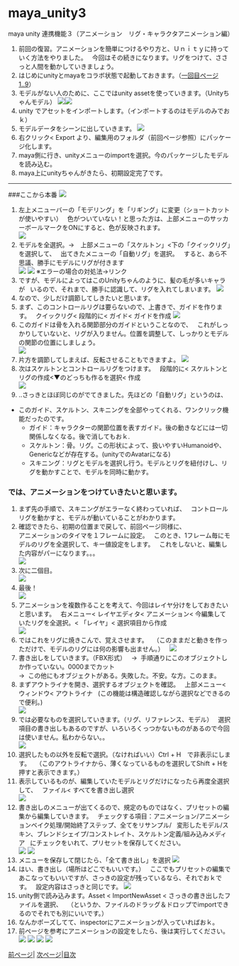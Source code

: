 # maya_unity3
maya unity 連携機能３（アニメーション　リグ・キャラクタアニメーション編）

 1. 前回の復習。アニメーションを簡単につけるやり方と、Ｕｎｉｔｙに持っていく方法をやりました。  
今回はその続きになります。リグをつけて、ささっと人間を動かしていきましょう。
 1. はじめにunityとmayaをコラボ状態で起動しておきます。（[一回目ページ1..9](https://github.com/175B005/maya_unity)）
 1. モデルがない人のために、ここではunity assetを使っていきます。（Unityちゃんモデル）
![](https://raw.githubusercontent.com/175B005/maya_unity3/master/direction.jpg)![](https://raw.githubusercontent.com/175B005/maya_unity3/master/direction3.jpg)
 1. unity でアセットをインポートします。（インポートするのはモデルのみでおｋ）  
 1. モデルデータをシーンに出していきます。
![](https://raw.githubusercontent.com/175B005/maya_unity3/master/direction1.jpg)
 1. 右クリック< Export より、編集用のフォルダ（前回ページ参照）にパッケージ化します。
 1. maya側に行き、unityメニューのimportを選択。今のパッケージしたモデルを読み込む。
 1. maya上にunityちゃんがきたら、初期設定完了です。
---

###ここから本番 ![](http://unity-chan.com/images/imageUnityOk02.png)

 1. 左上メニューバーの「モデリング」を「リギング」に変更（ショートカットが使いやすい）  
色がついていない！と思った方は、上部メニューのサッカーボールマークをONにすると、色が反映されます。  
![](https://raw.githubusercontent.com/175B005/maya_unity3/master/direction2.jpg)
 1. モデルを全選択。→　上部メニューの「スケルトン」<下の「クイックリグ」を選択して、  
出てきたメニューの「自動リグ」を選択。  
すると、あら不思議、勝手にモデルにリグが付きます  
![](https://raw.githubusercontent.com/175B005/maya_unity3/master/direction4.jpg)
![](https://raw.githubusercontent.com/175B005/maya_unity3/master/direction5.jpg)
※エラーの場合の対処法→リンク
 1. ですが、モデルによってはこのUnityちゃんのように、髪の毛が多いキャラが  
いるので、それまで、勝手に認識して、リグを入れてしまいます。
![](https://raw.githubusercontent.com/175B005/maya_unity3/master/direction7.jpg)
 1. なので、少しだけ調節してしきたいと思います。
 1. まず、このコントロールリグは要らないので、上書きで、ガイドを作ります。  
クイックリグ< 段階的に< ガイド< ガイドを作成
![](https://raw.githubusercontent.com/175B005/maya_unity3/master/directionx1.jpg)
 1. このガイドは骨を入れる関節部分のガイドということなので、  
これがしっかりしていないと、リグが入りません。位置を調整して、しっかりとモデルの関節の位置にしましょう。  
![](https://raw.githubusercontent.com/175B005/maya_unity3/master/directionx2.jpg)  
 1. 片方を調節してしまえば、反転させることもできますよ。
![](https://raw.githubusercontent.com/175B005/maya_unity3/master/directionx3.jpg)
 1. 次はスケルトンとコントロールリグをつけます。  
段階的に< スケルトンとリグの作成<▼のどっちも作るを選択< 作成  
![](https://raw.githubusercontent.com/175B005/maya_unity3/master/directionx4.jpg)
 1. ..さっきとほぼ同じのがでてきました。先ほどの「自動リグ」というのは、  
 - このガイド、スケルトン、スキニングを全部やってくれる、ワンクリック機能だったのです。  
      - ガイド：キャラクターの関節位置を表すガイド。後の動きなどには一切関係しなくなる。後で消してもおｋ.  
      - スケルトン：骨。リグ。この形状によって、扱いやすいHumanoidや、Genericなどが存在する。(unityでのAvatarになる)    
      - スキニング：リグとモデルを選択し行う。モデルとリグを紐付けし、リグを動かすことで、モデルを同時に動かす。    

### では、アニメーションをつけていきたいと思います。

1. まず先の手順で、スキニングがエラーなく終わっていれば、  
コントロールリグを動かすと、モデルが動いていることがわかります。  
1. 確認できたら、初期の位置まで戻して、前回ページ同様に、  
アニメーションのタイマを１フレームに設定。  
このとき、1フレーム毎にモデルのリグを全選択して、キー値設定をします。  
これをしないと、編集した内容がパーになります。。。  
![](https://raw.githubusercontent.com/175B005/maya_unity3/master/directionx5.jpg)
1. 次に二個目。  
![](https://raw.githubusercontent.com/175B005/maya_unity3/master/directionx6.jpg)
1. 最後！  
![](https://raw.githubusercontent.com/175B005/maya_unity3/master/directionx7.jpg)
1. アニメーションを複数作ることを考えて、今回はレイヤ分けをしておきたいと思います。  
右メニュー< レイヤエディタ< アニメーション< 今編集していたリグを全選択。< 「レイヤ」< 選択項目から作成  
![](https://raw.githubusercontent.com/175B005/maya_unity3/master/directionx9.jpg)
1. ではこれをリグに焼きこんで、覚えさせます。  
（このままだと動きを作っただけで、モデルのリグには何の影響も出ません。）  
![](https://raw.githubusercontent.com/175B005/maya_unity3/master/directionx8.jpg)
1. 書き出しをしていきます。（FBX形式）  
→  手順通りにこのオブジェクトしか作っていない。0000までカット  
→  この他にもオブジェクトがある。失敗した。不安。な方。このまま。  
1. まずアウトライナを開き、選択するオブジェクトを確認。  
上部メニュー< ウィンドウ< アウトライナ  
(この機能は構造確認しながら選択などできるので便利。)  
![](https://raw.githubusercontent.com/175B005/maya_unity3/master/directionx10.jpg)
1. では必要なものを選択していきます。（リグ、リファレンス、モデル）  
選択項目の書き出しもあるのですが、いろいろくっつかないものがあるので今回は使いません。私わからない。。  
![](https://raw.githubusercontent.com/175B005/maya_unity3/master/directionx11.jpg)
1. 選択したもの以外を反転で選択。（なければいい）Ctrl + H　で非表示にします。  
（このアウトライナから、薄くなっているものを選択してShift + Hを押すと表示できます。）
1. 表示しているものが、編集していたモデルとリグだけになったら再度全選択して、  
ファイル< すべてを書き出し選択  
![](https://raw.githubusercontent.com/175B005/maya_unity3/master/directionx12.jpg)
1. 書き出しのメニューが出てくるので、規定のものではなく、プリセットの編集から編集していきます。  
チェックする項目：アニメーション/アニメーションベイク処理/開始終了ステップ、全てをリサンプル/  
変形したモデル/スキン、ブレンドシェイプ/コンストレイト、スケルトン定義/組み込みメディア  
にチェックをいれて、プリセットを保存してください。  
![](https://raw.githubusercontent.com/175B005/maya_unity3/master/directionx13.jpg)
![](https://raw.githubusercontent.com/175B005/maya_unity3/master/directionx14.jpg)
1. メニューを保存して閉じたら、「全て書き出し」を選択
![](https://raw.githubusercontent.com/175B005/maya_unity3/master/directionx15.jpg)
1. はい、書き出し（場所はどこでもいいです。）  
ここでもプリセットの編集であこなってもいいですが、さっきの設定が残っているなら、それでおｋです。  
設定内容はさっきと同じです。
![](https://raw.githubusercontent.com/175B005/maya_unity3/master/directionx16.jpg)
1. unity側で読み込みます。Asset < ImportNewAsset < さっきの書き出したファイルを選択、  
（というか、ファイルのドラッグ＆ドロップでimportできるのでそれでも別にいいです。）
1. なんかポーズしてて、inspectorにアニメーションが入っていればおｋ。
1. 前ページを参考にアニメーションの設定をしたら、後は実行してください。
![](https://raw.githubusercontent.com/175B005/maya_unity3/master/directionx17.jpg)
![](https://raw.githubusercontent.com/175B005/maya_unity3/master/directionx18.jpg)
![](https://raw.githubusercontent.com/175B005/maya_unity3/master/directionx19.jpg)
![](https://raw.githubusercontent.com/175B005/maya_unity3/master/directionx20.jpg)


 [前ページ](https://github.com/175B005/maya_unity2)| [次ページ](https://github.com/175B005/maya_unity4)|[目次](https://github.com/175B005/maya_unity_index)

